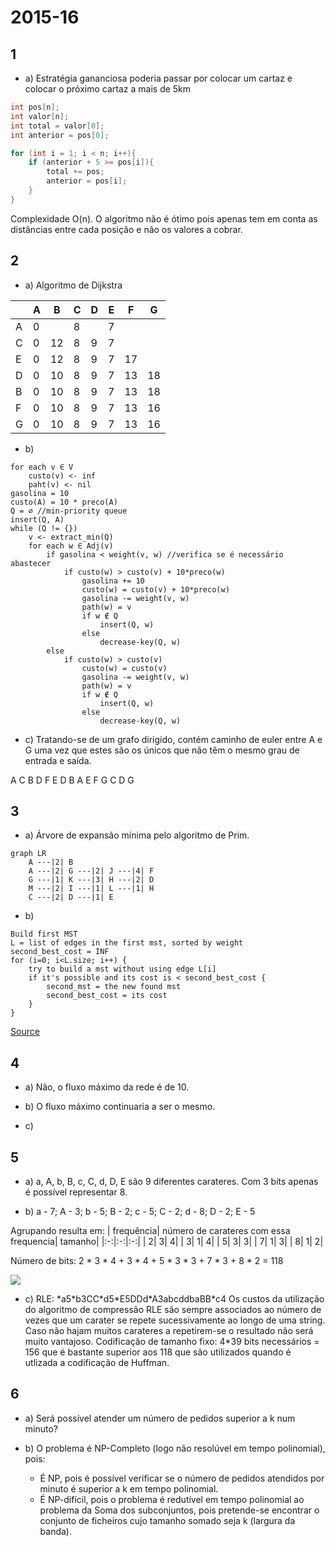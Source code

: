 # 2015-16

## 1

- a)
Estratégia gananciosa poderia passar por colocar um cartaz e colocar o próximo cartaz a mais de 5km
```cpp
int pos[n];
int valor[n];
int total = valor[0];
int anterior = pos[0];

for (int i = 1; i < n; i++){
    if (anterior + 5 >= pos[i]){
        total += pos;
        anterior = pos[i];
    }
}
```

Complexidade O(n).
O algoritmo não é ótimo pois apenas tem em conta as distâncias entre cada posição e não os valores a cobrar.

## 2

- a)
Algoritmo de Dijkstra

|   | A | B | C | D | E | F | G |
|---|---|---|---|---|---|---|---|
| A | 0 |   | 8 |   | 7 |   |   |
| C | 0 | 12| 8 | 9 | 7 |   |   |
| E | 0 | 12| 8 | 9 | 7 | 17|   |
| D | 0 | 10| 8 | 9 | 7 | 13| 18|
| B | 0 | 10| 8 | 9 | 7 | 13| 18|
| F | 0 | 10| 8 | 9 | 7 | 13| 16|
| G | 0 | 10| 8 | 9 | 7 | 13| 16|

- b)

```
for each v ∈ V
    custo(v) <- inf
    paht(v) <- nil
gasolina = 10
custo(A) = 10 * preco(A)
Q = ∅ //min-priority queue
insert(Q, A)
while (Q != {})
    v <- extract_min(Q)
    for each w ∈ Adj(v)
        if gasolina < weight(v, w) //verifica se é necessário abastecer
            if custo(w) > custo(v) + 10*preco(w)
                gasolina += 10
                custo(w) = custo(v) + 10*preco(w)
                gasolina -= weight(v, w)
                path(w) = v
                if w ∉ Q
                    insert(Q, w)
                else
                    decrease-key(Q, w)
        else
            if custo(w) > custo(v)
                custo(w) = custo(v)
                gasolina -= weight(v, w)
                path(w) = v
                if w ∉ Q
                    insert(Q, w)
                else
                    decrease-key(Q, w)
```

- c)
Tratando-se de um grafo dirigido, contém caminho de euler entre A e G uma vez que estes são os únicos que não têm o mesmo grau de entrada e saída.

A C B D F E D B A E F G C D G 

## 3

- a) Árvore de expansão mínima pelo algoritmo de Prim.

```mermaid
graph LR
    A ---|2| B
    A ---|2| G ---|2| J ---|4| F
    G ---|1| K ---|3| H ---|2| D
    M ---|2| I ---|1| L ---|1| H
    C ---|2| D ---|1| E

```

- b)
```
Build first MST
L = list of edges in the first mst, sorted by weight
second_best_cost = INF
for (i=0; i<L.size; i++) {
    try to build a mst without using edge L[i]
    if it's possible and its cost is < second_best_cost {
        second_mst = the new found mst
        second_best_cost = its cost
    }
}
```
[Source](https://www.quora.com/How-do-I-find-the-second-best-minimum-spanning-tree/answer/Alvaro-Pereira)

## 4

- a) Não, o fluxo máximo da rede é de 10.

- b) O fluxo máximo continuaria a ser o mesmo.

- c) 

## 5

- a) a, A, b, B, c, C, d, D, E são 9 diferentes carateres. Com 3 bits apenas é possível representar 8.

- b) a - 7; A - 3; b - 5; B - 2; c - 5; C - 2; d - 8; D - 2; E - 5

Agrupando resulta em:
| frequência| número de carateres com essa frequencia| tamanho|
|:-:|:-:|:-:|
| 2| 3| 4|
| 3| 1| 4|
| 5| 3| 3|
| 7| 1| 3|
| 8| 1| 2|

Número de bits: 2 * 3 * 4 + 3 * 4 + 5 * 3 * 3 + 7 * 3 + 8 * 2 = 118

![](https://imgur.com/0eXsjSl.png)

- c)
RLE: \*a5\*b3CC\*d5\*E5DDd\*A3abcddbaBB\*c4 
Os custos da utilização do algoritmo de compressão RLE são sempre associados ao número de vezes que um carater se repete sucessivamente ao longo de uma string. Caso não hajam muitos carateres a repetirem-se o resultado não será muito vantajoso. 
Codificação de tamanho fixo: 4*39 bits necessários = 156 que é bastante superior aos 118 que são utilizados quando é utlizada a codificação de Huffman. 


## 6

- a) Será possível atender um número de pedidos superior a k num minuto?

- b) O problema é NP-Completo (logo não resolúvel em tempo polinomial), pois:
    - É NP, pois é possível verificar se o número de pedidos atendidos por minuto é superior a k em tempo polinomial.
    - É NP-difícil, pois o problema é redutível em tempo polinomial ao problema da Soma dos subconjuntos, pois pretende-se encontrar o conjunto de ficheiros cujo tamanho somado seja k (largura da banda).
